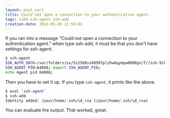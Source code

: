 ```yaml
---
layout: post_var1
title: Could not open a connection to your authentication agent.
tags: sshd ssh-agent ssh-add
creation-date: 2013-01-29 11:59:03
---
```


If you ran into a message "Could not open a connection to your authentication agent." when type ssh-add,
it must be that you don't have settings for ssh-agent.

```bash
$ ssh-agent
SSH_AUTH_SOCK=/var/folders/sx/5z2568ss68997plzhw6qympw0000gn/T//ssh-9ikR207fRO4n/agent.64887; export SSH_AUTH_SOCK;
SSH_AGENT_PID=64888; export SSH_AGENT_PID;
echo Agent pid 64888;
```

Then you have to set it up.
If you type `ssh-agent`, it prints like the above.

```bash
$ eval `ssh-agent`
$ ssh-add
Identity added: /your/home/.ssh/id_rsa (/your/home/.ssh/id_rsa)
```

You can evaluate the output.
That worked, great.


